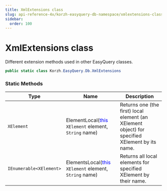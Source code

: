 ```yaml
---
title: XmlExtensions class
slug: api-reference-4x/korzh-easyquery-db-namespace/xmlextensions-class
sidebar:
  order: 100
---
```

# XmlExtensions class

Different extension methods used in other EasyQuery classes.
```csharp
public static class Korzh.EasyQuery.Db.XmlExtensions

```

### Static Methods

| Type | Name | Description | 
| --- | --- | --- | 
| `XElement` | ElementLocal(<span style='color: blue'>this</span> `XElement` element, `String` name) | Returns one (the first) local element (an XElement object) for specified XElement by its name. | 
| `IEnumerable<XElement>` | ElementsLocal(<span style='color: blue'>this</span> `XElement` element, `String` name) | Returns all local elements for specified XElement by their name. |
